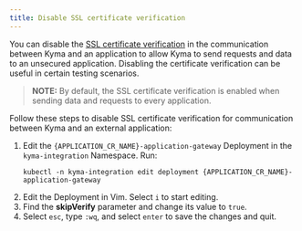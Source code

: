 ```yaml
---
title: Disable SSL certificate verification
---
```


You can disable the [SSL certificate verification](../../01-overview/main-areas/application-connectivity/ac-04-security.md#ssl-certificate-verification) in the communication between Kyma and an application to allow Kyma to send requests and data to an unsecured application. Disabling the certificate verification can be useful in certain testing scenarios.

>**NOTE:** By default, the SSL certificate verification is enabled when sending data and requests to every application.

Follow these steps to disable SSL certificate verification for communication between Kyma and an external application:

1. Edit the `{APPLICATION_CR_NAME}-application-gateway` Deployment in the `kyma-integration` Namespace. Run:
   ```
   kubectl -n kyma-integration edit deployment {APPLICATION_CR_NAME}-application-gateway
   ```
2. Edit the Deployment in Vim. Select `i` to start editing.
3. Find the **skipVerify** parameter and change its value to `true`.
4. Select `esc`, type `:wq`, and select `enter` to save the changes and quit.
